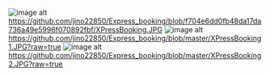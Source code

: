 ![image alt](image_url)https://github.com/jino22850/Express_booking/blob/f704e6dd0fb48da17da736a49e5996f070892fbf/XPressBooking.JPG
![image alt](image_url)https://github.com/jino22850/Express_booking/blob/master/XPressBooking1.JPG?raw=true
![image alt](image_url)https://github.com/jino22850/Express_booking/blob/master/XPressBooking2.JPG?raw=true
